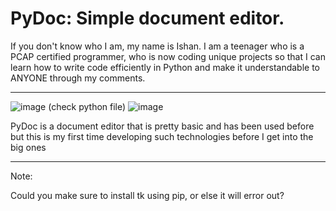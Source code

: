 # PyDoc: Simple document editor. 

If you don't know who I am, my name is Ishan. I am a teenager who is a PCAP certified programmer, who is now coding unique projects so that I can learn how to write code efficiently in Python and make it understandable to ANYONE through my comments.

--------------------------

![image](https://github.com/user-attachments/assets/5c10df20-126a-4394-823e-eec326907648) (check python file)
![image](https://github.com/user-attachments/assets/95e7d45e-9660-4edc-afaf-aa024a3077a3)

PyDoc is a document editor that is pretty basic and has been used before but this is my first time developing such technologies before I get into the big ones

--------------------------

Note:

Could you make sure to install tk using pip, or else it will error out? 
